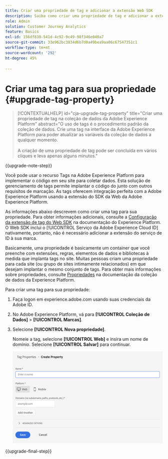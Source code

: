 ```yaml
---
title: Criar uma propriedade de tag e adicionar a extensão Web SDK
description: Saiba como criar uma propriedade de tag e adicionar a extensão Web SDK
role: Admin
solution: Customer Journey Analytics
feature: Basics
exl-id: 156df830-541d-4c92-9c49-98f346e040a7
source-git-commit: 33e962bc3834d6b7d0a49bea9aa06c67547351c1
workflow-type: tm+mt
source-wordcount: '292'
ht-degree: 45%

---
```


# Criar uma tag para sua propriedade {#upgrade-tag-property}

<!-- markdownlint-disable MD034 -->

>[!CONTEXTUALHELP]
>id="cja-upgrade-tag-property"
>title="Criar uma propriedade de tag na coleção de dados da Adobe Experience Platform"
>abstract="O uso de tags é o procedimento padrão da coleção de dados. Crie uma tag na interface da Adobe Experience Platform para poder atualizar as variáveis da coleção de dados a qualquer momento.<br><br>A criação de uma propriedade de tag pode ser concluída em vários cliques e leva apenas alguns minutos."

<!-- markdownlint-enable MD034 -->

{{upgrade-note-step}}

Você pode usar o recurso Tags na Adobe Experience Platform para implementar o código em seu site para coletar dados. Esta solução de gerenciamento de tags permite implantar o código do junto com outros requisitos de marcação. As tags oferecem integração perfeita com a Adobe Experience Platform usando a extensão do SDK da Web da Adobe Experience Platform.

As informações abaixo descrevem como criar uma tag para sua propriedade. Para obter informações adicionais, consulte a [Configuração da extensão de tag do Web SDK](https://experienceleague.adobe.com/en/docs/experience-platform/tags/extensions/client/web-sdk/web-sdk-extension-configuration) na documentação do Experience Platform. O Web SDK inclui o [!UICONTROL Serviço da Adobe Experience Cloud ID] nativamente, portanto, não é necessário adicionar a extensão do serviço de ID à sua marca.

Basicamente, uma propriedade é basicamente um container que você preenche com extensões, regras, elementos de dados e bibliotecas à medida que implanta tags no site. Muitas pessoas criam uma propriedade para cada site (ou grupo de sites intimamente relacionados) em que desejam implantar o mesmo conjunto de tags. Para obter mais informações sobre propriedades, consulte [Propriedades](https://experienceleague.adobe.com/en/docs/experience-platform/tags/admin/companies-and-properties) na documentação da coleção de dados da Experience Platform.

Para criar uma tag para sua propriedade:

1. Faça logon em experience.adobe.com usando suas credenciais da Adobe ID.

1. No Adobe Experience Platform, vá para **[!UICONTROL Coleção de Dados]** > **[!UICONTROL Marcas]**.

1. Selecione **[!UICONTROL Nova propriedade]**.

   Nomeie a tag, selecione **[!UICONTROL Web]** e insira um nome de domínio. Selecione **[!UICONTROL Salvar]** para continuar.

   ![Criar uma propriedade da ](assets/create-property.png)

{{upgrade-final-step}}
